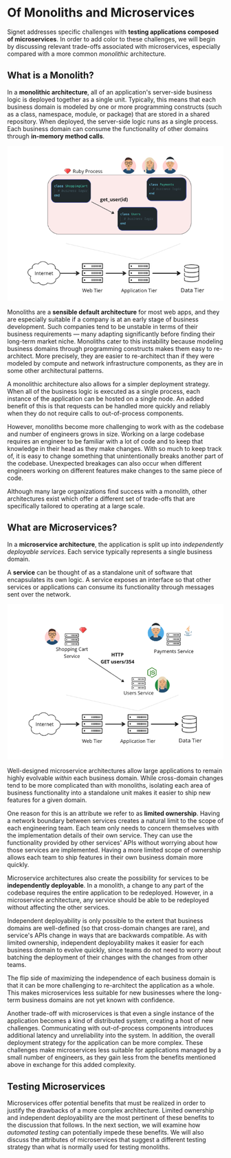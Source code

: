 # Of Monoliths and Microservices

Signet addresses specific challenges with **testing applications composed of microservices**.
In order to add color to these challenges, we will begin by discussing relevant trade-offs associated with microservices, especially compared with a more common *monolithic* architecture.

## What is a Monolith?

In a **monolithic architecture**, all of an application's server-side business logic is deployed together as a single unit.
Typically, this means that each business domain is modeled by one or more programming constructs (such as a class, namespace, module, or package) that are stored in a shared repository.
When deployed, the server-side logic runs as a single process.
Each business domain can consume the functionality of other domains through **in-memory method calls**.

![](../../../assets/monolith.png)

Monoliths are a **sensible default architecture** for most web apps, and they are especially suitable if a company is at an early stage of business development.
Such companies tend to be unstable in terms of their business requirements — many adapting significantly before finding their long-term market niche.
Monoliths cater to this instability because modeling business domains through programming constructs makes them easy to re-architect.
More precisely, they are easier to re-architect than if they were modeled by compute and network infrastructure components, as they are in some other architectural patterns.

A monolithic architecture also allows for a simpler deployment strategy.
When all of the business logic is executed as a single process, each instance of the application can be hosted on a single node.
An added benefit of this is that requests can be handled more quickly and reliably when they do not require calls to out-of-process components.

However, monoliths become more challenging to work with as the codebase and number of engineers grows in size.
Working on a large codebase requires an engineer to be familiar with a lot of code and to keep that knowledge in their head as they make changes.
With so much to keep track of, it is easy to change something that unintentionally breaks another part of the codebase.
Unexpected breakages can also occur when different engineers working on different features make changes to the same piece of code.

Although many large organizations find success with a monolith, other architectures exist which offer a different set of trade-offs that are specifically tailored to operating at a large scale.

## What are Microservices?

In a **microservice architecture**, the application is split up into *independently deployable services*. Each service typically represents a single business domain.

A **service** can be thought of as a standalone unit of software that encapsulates its own logic.
A service exposes an interface so that other services or applications can consume its functionality through messages sent over the network.

![](../../../assets/microservices.png)

Well-designed microservice architectures allow large applications to remain highly evolvable *within* each business domain.
While cross-domain changes tend to be more complicated than with monoliths, isolating each area of business functionality into a standalone unit makes it easier to ship new features for a given domain.

One reason for this is an attribute we refer to as **limited ownership**.
Having a network boundary between services creates a natural limit to the scope of each engineering team.
Each team only needs to concern themselves with the implementation details of their own service.
They can use the functionality provided by other services' APIs without worrying about how those services are implemented.
Having a more limited scope of ownership allows each team to ship features in their own business domain more quickly.

Microservice architectures also create the possibility for services to be **independently deployable**.
In a monolith, a change to any part of the codebase requires the entire application to be redeployed.
However, in a microservice architecture, any service should be able to be redeployed without affecting the other services.

Independent deployability is only possible to the extent that business domains are well-defined (so that cross-domain changes are rare), and service's APIs change in ways that are backwards compatible.
As with limited ownership, independent deployability makes it easier for each business domain to evolve quickly, since teams do not need to worry about batching the deployment of their changes with the changes from other teams.

The flip side of maximizing the independence of each business domain is that it can be more challenging to re-architect the application as a whole.
This makes microservices less suitable for new businesses where the long-term business domains are not yet known with confidence.

Another trade-off with microservices is that even a single instance of the application becomes a kind of distributed system, creating a host of new challenges.
Communicating with out-of-process components introduces additional latency and unreliability into the system.
In addition, the overall deployment strategy for the application can be more complex.
These challenges make microservices less suitable for applications managed by a small number of engineers, as they gain less from the benefits mentioned above in exchange for this added complexity.

## Testing Microservices

Microservices offer potential benefits that must be realized in order to justify the drawbacks of a more complex architecture.
Limited ownership and independent deployability are the most pertinent of these benefits to the discussion that follows.
In the next section, we will examine how *automated testing* can potentially impede these benefits.
We will also discuss the attributes of microservices that suggest a different testing strategy than what is normally used for testing monoliths.
